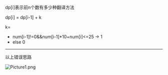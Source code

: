 dp[i]表示前n个数有多少种翻译方法

dp[i] = dp[i-1] + k

k=

- num[i-1]!=0&&num[i-1]*10+num[i]<=25 →  1
- else  0

---

以上错误思路

![Picture1.png](https://gitee.com/Augu1sto/imageHost/raw/master/BlogImg/202203091749265.png)

